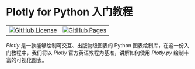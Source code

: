 # Plotly for Python 入门教程

<table style="text-align: center;">
  <tr>
    <td>
      <a href="https://github.com/Dragon1573/Plotly4py-Intro/blob/main/README.md">
        <img src="https://img.shields.io/github/license/Dragon1573/Plotly4py-Intro?label=License" alt="GitHub License" />
      </a>
    </td>
    <td>
      <a href="https://github.com/Dragon1573/Plotly4py-Intro/actions/workflows/vuepress.yml">
        <img src="https://github.com/Dragon1573/Plotly4py-Intro/actions/workflows/vuepress.yml/badge.svg?branch=main" alt="GitHub Pages" />
      </a>
    </td>
  </tr>
</table>



*Plotly* 是一款能够绘制可交互、出版物级图表的 Python 图表绘制库，在这一份入门教程中，我们将以 *Plotly* 官方英语教程为基准，讲解如何使用 *Plotly.py* 绘制丰富的可视化图表。
